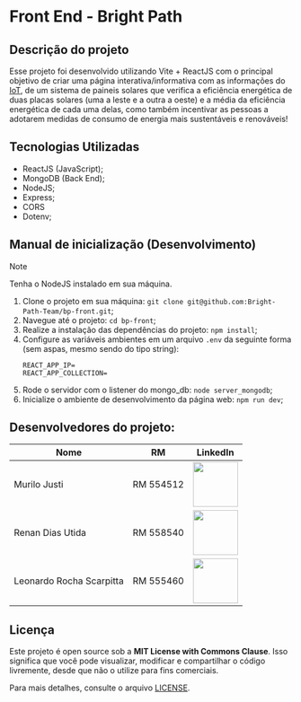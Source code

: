 # Front End - Bright Path

## Descrição do projeto
Esse projeto foi desenvolvido utilizando Vite + ReactJS com o principal objetivo de criar uma página interativa/informativa com as informações do [IoT](https://github.com/Bright-Path-Team/bp-edge), de um sistema de paineis solares que verifica a eficiência energética de duas placas solares (uma a leste e a outra a oeste) e a média da eficiência energética de cada uma delas, como também incentivar as pessoas a adotarem medidas de consumo de energia mais sustentáveis e renováveis!

## Tecnologias Utilizadas
- ReactJS (JavaScript);
- MongoDB (Back End);
- NodeJS;
- Express;
- CORS
- Dotenv;

## Manual de inicialização (Desenvolvimento)
> [!NOTE]
> Tenha o NodeJS instalado em sua máquina.
1. Clone o projeto em sua máquina: `git clone git@github.com:Bright-Path-Team/bp-front.git`;
2. Navegue até o projeto: `cd bp-front`;
3. Realize a instalação das dependências do projeto: `npm install`;
4. Configure as variáveis ambientes em um arquivo `.env` da seguinte forma (sem aspas, mesmo sendo do tipo string):
    ```
    REACT_APP_IP=
    REACT_APP_COLLECTION=
    ```
5. Rode o servidor com o listener do mongo_db: `node server_mongodb`;
6. Inicialize o ambiente de desenvolvimento da página web: `npm run dev`;

## Desenvolvedores do projeto:

| **Nome** | **RM**                 | **LinkedIn** |
|--------------------------------|------------------------|----------|
| Murilo Justi                   | RM 554512              | <a target="_blank" href="https://www.linkedin.com/in/murilo-justi-rodrigues-b336b22b7/"><img src="https://media.licdn.com/dms/image/v2/D4D03AQGnXBOl96aCtQ/profile-displayphoto-shrink_800_800/profile-displayphoto-shrink_800_800/0/1709252884484?e=1733961600&v=beta&t=_W2l37rEiTdk8HSG-GUrS4R_V6KddfAGj13CbkA_k0g" width="80"></a> |
| Renan Dias Utida               | RM 558540              | <a target="_blank" href="https://www.linkedin.com/in/renan-dias-utida-1b1228225/"><img src="https://github.com/user-attachments/assets/b4f96f4b-542e-4988-9bc1-b1acf22a41a1" width="80"></a> | 
| Leonardo Rocha Scarpitta       | RM 555460              | <a target="_blank" href="https://www.linkedin.com/in/leonardorscarpitta/"><img src="https://avatars.githubusercontent.com/u/161969345?s=400&u=f9bdb6fa659af646efcd0cb9fb51a321f19faabc&v=4" width="80"></a> |

## Licença

Este projeto é open source sob a **MIT License with Commons Clause**. Isso significa que você pode visualizar, modificar e compartilhar o código livremente, desde que não o utilize para fins comerciais.

Para mais detalhes, consulte o arquivo [LICENSE](./LICENSE).
